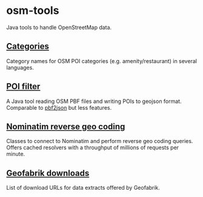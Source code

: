 # osm-tools
Java tools to handle OpenStreetMap data.

## [Categories](../../tree/master/src/main/java/net/leberfinger/osm/categories)
Category names for OSM POI categories (e.g. amenity/restaurant) in several languages.

## [POI filter](../../tree/master/src/main/java/net/leberfinger/osm/poifilter)
A Java tool reading OSM PBF files and writing POIs to geojson format. Comparable to [pbf2json](https://github.com/pelias/pbf2json) but less features.

## [Nominatim reverse geo coding](../../tree/master/src/main/java/net/leberfinger/osm/nominatim)
Classes to connect to Nominatim and perform reverse geo coding queries. Offers cached resolvers with a throughput of millions of requests per minute. 

## [Geofabrik downloads](../../tree/master/src/main/java/net/leberfinger/osm/geofabrik)
List of download URLs for data extracts offered by Geofabrik. 